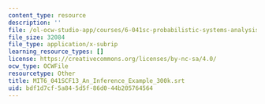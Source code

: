 ```yaml
---
content_type: resource
description: ''
file: /ol-ocw-studio-app/courses/6-041sc-probabilistic-systems-analysis-and-applied-probability-fall-2013/bdf1d7cf5a845d5f86d044b205764564_MIT6_041SCF13_An_Inference_Example_300k.vtt
file_size: 32084
file_type: application/x-subrip
learning_resource_types: []
license: https://creativecommons.org/licenses/by-nc-sa/4.0/
ocw_type: OCWFile
resourcetype: Other
title: MIT6_041SCF13_An_Inference_Example_300k.srt
uid: bdf1d7cf-5a84-5d5f-86d0-44b205764564
---
```

